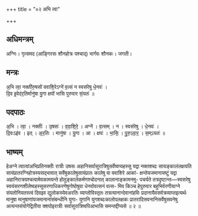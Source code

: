 +++
title = "०२ अभि त्वा"

+++
## अधिमन्त्रम्
अग्निः। गृत्समद (आङ्गिरसः शौनहोत्रः पश्चाद्) भार्गवः शौनकः। जगती।

## मन्त्रः
अ॒भि त्वा॒ नक्ती॑रु॒षसो॑ ववाशि॒रेऽग्ने॑ व॒त्सं न स्वस॑रेषु धे॒नवः॑ ।  
दि॒व इ॒वेद॑र॒तिर्मानु॑षा यु॒गा क्षपो॑ भासि पुरुवार सं॒यतः॑ ॥

## पदपाठः
अ॒भि । त्वा॒ । नक्तीः॑ । उ॒षसः॑ । व॒वा॒शि॒रे॒ । अग्ने॑ । व॒त्सम् । न । स्वस॑रेषु । धे॒नवः॑ ।  
दि॒वःऽइ॑व । इत् । अ॒र॒तिः । मानु॑षा । यु॒गा । आ । क्षपः॑ । भा॒सि॒ । पु॒रु॒ऽवा॒र॒ । स॒म्ऽयतः॑ ॥

## भाष्यम्
हेअग्ने त्वात्वांअभिप्रतिनक्तीः रात्रीः उषसः अहानिसर्वासुरात्रिषुसर्वेष्वप्यहस्सु यद्वा नक्तशब्दः सायङ्कालंलक्षयति सायंप्रातरग्निहोत्रस्यसद्भावात् सर्वेषुकालेषुसायंप्रातः कालेषु वा ववाशिरे आकां- क्षन्तेयजमानायष्टुं यद्वा अहानिरात्रयश्चत्वामेवकामयन्ते होतुङ्कालेकर्मणश्चोदनात् कालानाङ्कामनमु- पचर्यते तत्रदृष्टान्तः—स्वसरेषु स्वयंसरणशीलेष्वहस्सुसरणाधिकरणेषुगोष्ठेषुवा धेनवोवत्सनं वत्स- मिव किञ्च हेपुरुवार बहुभिर्वरणीयाग्ने संयतोनियतस्त्वं दिवइव द्युलोकस्येवअरतिः व्याप्तोविस्तृतः तत्रत्यानान्देवानांहविः प्रदानायैवसर्वत्रव्याप्तइत्यर्थः मानुषा मानुषाणांयजमानानांसंबन्धीनि युगा- युगानि युगशब्दःकालोपलक्षकः प्रातरादिसवनानिसर्वेषुसवनेषु अत्यन्तसंयोगेद्वितीया क्शपोइरात्रीः सर्वासुरात्रिष्वपिआभासि समन्तद्दीप्यसे ॥ २ ॥